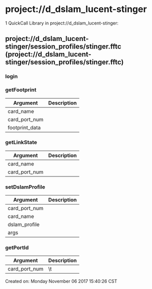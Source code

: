 # project://d_dslam_lucent-stinger
1 QuickCall Library in project://d_dslam_lucent-stinger:
## project://d_dslam_lucent-stinger/session_profiles/stinger.fftc (project://d_dslam_lucent-stinger/session_profiles/stinger.fftc)

### login
### getFootprint

Argument | Description
------------ | -------------
card_name | 
card_port_num | 
footprint_data | 
### getLinkState

Argument | Description
------------ | -------------
card_name | 
card_port_num | 
### setDslamProfile

Argument | Description
------------ | -------------
card_port_num | 
card_name | 
dslam_profile | 
args | 
### getPortId

Argument | Description
------------ | -------------
card_port_num | \t
Created on: Monday November 06 2017 15:40:26 CST
